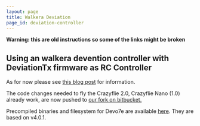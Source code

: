 ```yaml
---
layout: page
title: Walkera Deviation
page_id: deviation-controller
---
```


**Warning: this are old instructions so some of the links might be broken**

## Using an walkera devention controller with DeviationTx firmware as RC Controller
As for now please see [this blog post](http://www.bitcraze.se/2015/03/deviationtx-and-the-crazyflie/) for information.

The code changes needed to fly the Crazyflie 2.0, Crazyflie Nano (1.0) already work, are now pushed to [our fork on bitbucket.](https://bitbucket.org/bitcraze/deviation/overview)

Precompiled binaries and filesystem for Devo7e are available [here](https://bitbucket.org/bitcraze/deviation/downloads). They are based on v4.0.1.